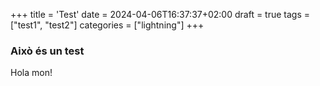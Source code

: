 +++
title = 'Test'
date = 2024-04-06T16:37:37+02:00
draft = true
tags = ["test1", "test2"]
categories = ["lightning"]
+++

### Això és un test

Hola mon!


